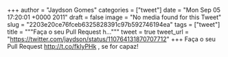 
+++
author = "Jaydson Gomes"
categories = ["tweet"]
date = "Mon Sep 05 17:20:01 +0000 2011"
draft = false
image = "No media found for this Tweet"
slug = "2203e20ce76fceb6325828391c97b592746194ea"
tags = ["tweet"]
title = """Faça o seu Pull Request h..."""
tweet = true
tweet_url = "https://twitter.com/jaydson/status/110764131870707712"
+++
Faça o seu Pull Request http://t.co/fkIyPHk , se for capaz!
